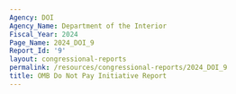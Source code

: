 ```yaml
---
Agency: DOI
Agency_Name: Department of the Interior
Fiscal_Year: 2024
Page_Name: 2024_DOI_9
Report_Id: '9'
layout: congressional-reports
permalink: /resources/congressional-reports/2024_DOI_9
title: OMB Do Not Pay Initiative Report
---
```


